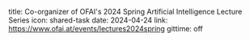 title: Co-organizer of OFAI's 2024 Spring Artificial Intelligence Lecture Series
icon: shared-task
date: 2024-04-24
link: https://www.ofai.at/events/lectures2024spring
gittime: off
